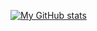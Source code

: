 [![My GitHub stats](https://github-readme-stats.vercel.app/api?username=cowsed)](https://github.com/anuraghazra/github-readme-stats)
